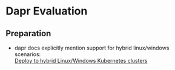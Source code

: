 # Dapr Evaluation

## Preparation

* dapr docs explicitly mention support for hybrid linux/windows scenarios:\
  [Deploy to hybrid Linux/Windows Kubernetes clusters](https://v1-6.docs.dapr.io/operations/hosting/kubernetes/kubernetes-hybrid-clusters/)
